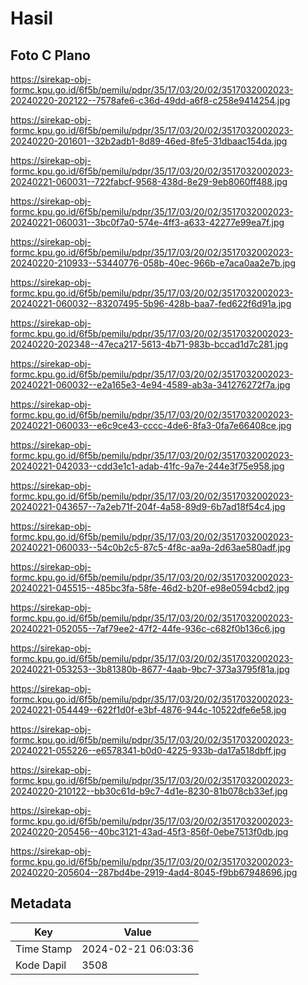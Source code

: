 # Hasil

## Foto C Plano

https://sirekap-obj-formc.kpu.go.id/6f5b/pemilu/pdpr/35/17/03/20/02/3517032002023-20240220-202122--7578afe6-c36d-49dd-a6f8-c258e9414254.jpg

https://sirekap-obj-formc.kpu.go.id/6f5b/pemilu/pdpr/35/17/03/20/02/3517032002023-20240220-201601--32b2adb1-8d89-46ed-8fe5-31dbaac154da.jpg

https://sirekap-obj-formc.kpu.go.id/6f5b/pemilu/pdpr/35/17/03/20/02/3517032002023-20240221-060031--722fabcf-9568-438d-8e29-9eb8060ff488.jpg

https://sirekap-obj-formc.kpu.go.id/6f5b/pemilu/pdpr/35/17/03/20/02/3517032002023-20240221-060031--3bc0f7a0-574e-4ff3-a633-42277e99ea7f.jpg

https://sirekap-obj-formc.kpu.go.id/6f5b/pemilu/pdpr/35/17/03/20/02/3517032002023-20240220-210933--53440776-058b-40ec-966b-e7aca0aa2e7b.jpg

https://sirekap-obj-formc.kpu.go.id/6f5b/pemilu/pdpr/35/17/03/20/02/3517032002023-20240221-060032--83207495-5b96-428b-baa7-fed622f6d91a.jpg

https://sirekap-obj-formc.kpu.go.id/6f5b/pemilu/pdpr/35/17/03/20/02/3517032002023-20240220-202348--47eca217-5613-4b71-983b-bccad1d7c281.jpg

https://sirekap-obj-formc.kpu.go.id/6f5b/pemilu/pdpr/35/17/03/20/02/3517032002023-20240221-060032--e2a165e3-4e94-4589-ab3a-341276272f7a.jpg

https://sirekap-obj-formc.kpu.go.id/6f5b/pemilu/pdpr/35/17/03/20/02/3517032002023-20240221-060033--e6c9ce43-cccc-4de6-8fa3-0fa7e66408ce.jpg

https://sirekap-obj-formc.kpu.go.id/6f5b/pemilu/pdpr/35/17/03/20/02/3517032002023-20240221-042033--cdd3e1c1-adab-41fc-9a7e-244e3f75e958.jpg

https://sirekap-obj-formc.kpu.go.id/6f5b/pemilu/pdpr/35/17/03/20/02/3517032002023-20240221-043657--7a2eb71f-204f-4a58-89d9-6b7ad18f54c4.jpg

https://sirekap-obj-formc.kpu.go.id/6f5b/pemilu/pdpr/35/17/03/20/02/3517032002023-20240221-060033--54c0b2c5-87c5-4f8c-aa9a-2d63ae580adf.jpg

https://sirekap-obj-formc.kpu.go.id/6f5b/pemilu/pdpr/35/17/03/20/02/3517032002023-20240221-045515--485bc3fa-58fe-46d2-b20f-e98e0594cbd2.jpg

https://sirekap-obj-formc.kpu.go.id/6f5b/pemilu/pdpr/35/17/03/20/02/3517032002023-20240221-052055--7af79ee2-47f2-44fe-936c-c682f0b136c6.jpg

https://sirekap-obj-formc.kpu.go.id/6f5b/pemilu/pdpr/35/17/03/20/02/3517032002023-20240221-053253--3b81380b-8677-4aab-9bc7-373a3795f81a.jpg

https://sirekap-obj-formc.kpu.go.id/6f5b/pemilu/pdpr/35/17/03/20/02/3517032002023-20240221-054449--622f1d0f-e3bf-4876-944c-10522dfe6e58.jpg

https://sirekap-obj-formc.kpu.go.id/6f5b/pemilu/pdpr/35/17/03/20/02/3517032002023-20240221-055226--e6578341-b0d0-4225-933b-da17a518dbff.jpg

https://sirekap-obj-formc.kpu.go.id/6f5b/pemilu/pdpr/35/17/03/20/02/3517032002023-20240220-210122--bb30c61d-b9c7-4d1e-8230-81b078cb33ef.jpg

https://sirekap-obj-formc.kpu.go.id/6f5b/pemilu/pdpr/35/17/03/20/02/3517032002023-20240220-205456--40bc3121-43ad-45f3-856f-0ebe7513f0db.jpg

https://sirekap-obj-formc.kpu.go.id/6f5b/pemilu/pdpr/35/17/03/20/02/3517032002023-20240220-205604--287bd4be-2919-4ad4-8045-f9bb67948696.jpg


## Metadata

| Key        | Value               |
| ---------- | ------------------- |
| Time Stamp | 2024-02-21 06:03:36 |
| Kode Dapil | 3508                |



